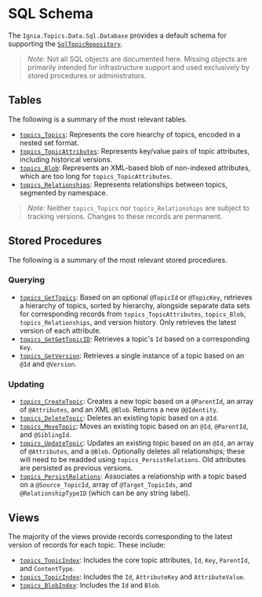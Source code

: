 # SQL Schema
The `Ignia.Topics.Data.Sql.Database` provides a default schema for supporting the [`SqlTopicRepository`](../Ignia.Topics.Data.Sql). 

> *Note:* Not all SQL objects are documented here. Missing objects are primarily intended for infrastructure support and used exclusively by stored procedures or administrators.

## Tables
The following is a summary of the most relevant tables. 
- [`topics_Topics`](dbo/Tables/topics_Topics.sql): Represents the core hiearchy of topics, encoded in a nested set format.
- [`topics_TopicAttributes`](dbo/Tables/topics_Topics.sql): Represents key/value pairs of topic attributes, including historical versions.
- [`topics_Blob`](dbo/Tables/topics_Blob.sql): Represents an XML-based blob of non-indexed attributes, which are too long for `topics_TopicAttributes`.
- [`topics_Relationships`](dbo/Tables/topics_Relationships.sql): Represents relationships between topics, segmented by namespace. 

> *Note:* Neither `topics_Topics` nor `topics_Relationships` are subject to tracking versions. Changes to these records are permanent.

## Stored Procedures
The following is a summary of the most relevant stored procedures. 

### Querying
- [`topics_GetTopics`](dbo/Stored+Procedures/topics_GetTopics.sql): Based on an optional `@TopicId` or `@TopicKey`, retrieves a hierarchy of topics, sorted by hierarchy, alongside separate data sets for corresponding records from `topics_TopicAttributes`, `topics_Blob`, `topics_Relationships`, and version history. Only retrieves the latest version of each attribute.
- [`topics_GetGetTopicID`](dbo/Stored+Procedures/topics_GetTopicID.sql): Retrieves a topic's `Id` based on a corresponding `Key`. 
- [`topics_GetVersion`](dbo/Stored+Procedures/topics_GetVersion.sql): Retrieves a single instance of a topic based on an `@Id` and `@Version`.

### Updating
- [`topics_CreateTopic`](dbo/Stored+Procedures/topics_CreateTopic.sql): Creates a new topic based on a `@ParentId`, an array of `@Attributes`, and an XML `@Blob`. Returns a new `@@Identity`.
- [`topics_DeleteTopic`](dbo/Stored+Procedures/topics_DeleteTopic.sql): Deletes an existing topic based on a `@Id`.
- [`topics_MoveTopic`](dbo/Stored+Procedures/topics_MoveTopic.sql): Moves an existing topic based on an `@Id`, `@ParentId`, and `@SiblingId`.
- [`topics_UpdateTopic`](dbo/Stored+Procedures/topics_UpdateTopic.sql): Updates an existing topic based on an `@Id`, an array of `@Attributes`, and a `@Blob`. Optionally deletes all relationships; these will need to be readded using `topics_PersistRelations`. Old attributes are persisted as previous versions.
- [`topics_PersistRelations`](dbo/Stored+Procedures/topics_PersistRelations.sql): Associates a relationship with a topic based on a `@Source_TopicId`, array of `@Target_TopicIds`, and `@RelationshipTypeID` (which can be any string label).

## Views
The majority of the views provide records corresponding to the latest version of records for each topic. These include:
- [`topics_TopicIndex`](dbo/Views/topics_TopicIndex.sql): Includes the core topic attributes, `Id`, `Key`, `ParentId`, and `ContentType`.
- [`topics_TopicIndex`](dbo/Views/topics_TopicAttributeIndex.sql): Includes the `Id`, `AttributeKey` and `AttributeValue`.
- [`topics_BlobIndex`](dbo/Views/topics_BlobIndex.sql): Includes the `Id` and `Blob`.

